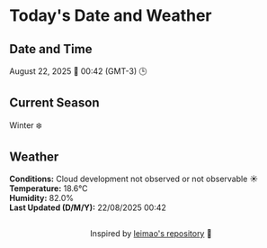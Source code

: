  # Today's Date and Weather
    
## Date and Time
August 22, 2025 📅
00:42 (GMT-3) 🕒

## Current Season
Winter ❄️
## Weather 
**Conditions:** Cloud development not observed or not observable ☀️
**Temperature:** 18.6°C  
**Humidity:** 82.0%  
**Last Updated (D/M/Y):** 22/08/2025 00:42
##
<div align="center">Inspired by <a href="https://github.com/leimao/What-Is-The-Date-Today">leimao's repository</a> 🌱</div>
